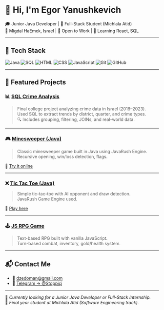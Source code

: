 # 👋 Hi, I'm Egor Yanushkevich

🎓 Junior Java Developer | 🧱 Full-Stack Student (Michlala Atid)  
📍 Migdal HaEmek, Israel | 💼 Open to Work | 🧠 Learning React, SQL

---

## 🔧 Tech Stack

![Java](https://img.shields.io/badge/Java-ED8B00?style=for-the-badge&logo=java&logoColor=white)
![SQL](https://img.shields.io/badge/SQL-003B57?style=for-the-badge&logo=sqlite&logoColor=white)
![HTML](https://img.shields.io/badge/HTML5-E34F26?style=for-the-badge&logo=html5&logoColor=white)
![CSS](https://img.shields.io/badge/CSS3-1572B6?style=for-the-badge&logo=css3&logoColor=white)
![JavaScript](https://img.shields.io/badge/JavaScript-F7DF1E?style=for-the-badge&logo=javascript&logoColor=black)
![Git](https://img.shields.io/badge/Git-F05032?style=for-the-badge&logo=git&logoColor=white)
![GitHub](https://img.shields.io/badge/GitHub-181717?style=for-the-badge&logo=github&logoColor=white)

---

## 🚀 Featured Projects

### 📊 [SQL Crime Analysis](https://github.com/EgorYanush/sql-crime-analysis)
> Final college project analyzing crime data in Israel (2018–2023).  
> Used SQL to extract trends by district, quarter, and crime types.  
> 🔍 Includes grouping, filtering, JOINs, and real-world data.

---

### 🎮 [Minesweeper (Java)](https://github.com/EgorYanush/minesweeper_game_java)
> Classic minesweeper game built in Java using JavaRush Engine.  
> Recursive opening, win/loss detection, flags.

🎯 [Try it online](https://javarush.com/projects/apps/366190)

---

### ❌ [Tic Tac Toe (Java)](https://github.com/EgorYanush/ticktacktoe_game_java)
> Simple tic-tac-toe with AI opponent and draw detection.  
> JavaRush Game Engine used.

🎯 [Play here](https://javarush.com/projects/apps/539882)

---

### 🕹️ [JS RPG Game](https://github.com/EgorYanush/js-rpg-game)
> Text-based RPG built with vanilla JavaScript.  
> Turn-based combat, inventory, gold/health system.

---

## 📬 Contact Me

- 📧 dzedoman@gmail.com  
- 💬 [Telegram → @Stoppicj](https://t.me/Stoppicj)

---

🧭 *Currently looking for a Junior Java Developer or Full-Stack Internship.*  
📌 *Final year student at Michlala Atid (Software Engineering track).*
